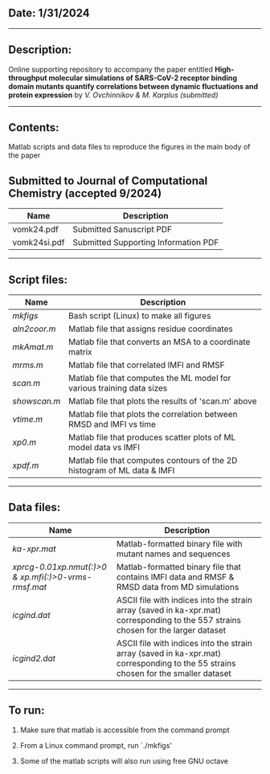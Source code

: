 ## Date: 1/31/2024
-----------------------------------------------------------------------
## Description:
Online supporting repository to accompany the paper entitled 
**High-throughput molecular simulations of SARS-CoV-2 receptor binding
domain mutants quantify correlations between  dynamic fluctuations and
protein expression** by *V. Ovchinnikov & M. Karplus (submitted)*

-----------------------------------------------------------------------

## Contents:
Matlab scripts and data files to reproduce the figures in the main body
of the paper
## Submitted to Journal of Computational Chemistry (accepted 9/2024)
 Name | Description
------|-----------------------------------------------------------------
vomk24.pdf |	Submitted Sanuscript PDF
vomk24si.pdf |	Submitted Supporting Information PDF

-----------------------------------------------------------------------

## Script files:
 Name | Description
------|-----------------------------------------------------------------
*mkfigs* | Bash script (Linux) to make all figures
*aln2coor.m* |	Matlab file that assigns residue coordinates
*mkAmat.m* |	Matlab file that converts an MSA to a coordinate matrix
*mrms.m* |	Matlab file that correlated lMFI and RMSF
*scan.m* |	Matlab file that computes the ML model for various training data sizes
*showscan.m* |	Matlab file that plots the results of 'scan.m' above
*vtime.m* |	Matlab file that plots the correlation between RMSD and lMFI vs time
*xp0.m*	 |	Matlab file that produces scatter plots of ML model data vs lMFI
*xpdf.m* |	Matlab file that computes contours of the 2D histogram of ML data & lMFI

-----------------------------------------------------------------------

## Data files:
 Name | Description
------|-----------------------------------------------------------------
*ka-xpr.mat*|	Matlab-formatted binary file with mutant names and sequences
*xprcg-0.01xp.nmut(:)>0 & xp.mfi(:)>0-vrms-rmsf.mat*|	Matlab-formatted binary file that contains lMFI data and RMSF & RMSD data from MD simulations
*icgind.dat*|	ASCII file with indices into the strain array (saved in ka-xpr.mat) corresponding to the 557 strains chosen for the larger dataset
*icgind2.dat*|	ASCII file with indices into the strain array (saved in ka-xpr.mat) corresponding to the 55 strains chosen for the smaller dataset

-----------------------------------------------------------------------

## To run:
1) Make sure that matlab is accessible from the command prompt

2) From a Linux command prompt, run `./mkfigs'

3) Some of the matlab scripts will also run using free GNU octave
